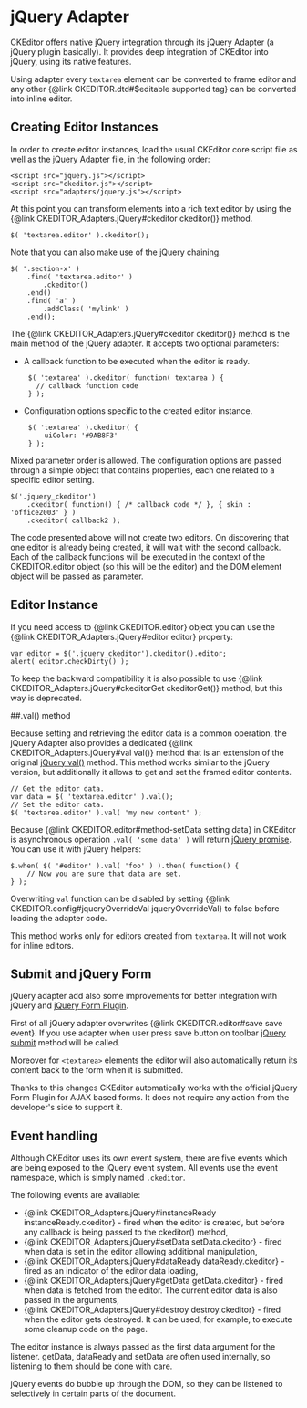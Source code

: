# jQuery Adapter

CKEditor offers native jQuery integration through its jQuery Adapter (a jQuery plugin basically). It provides deep integration of CKEditor into jQuery, using its native features.

Using adapter every `textarea` element can be converted to frame editor and any other {@link CKEDITOR.dtd#$editable supported tag} can be converted into inline editor.


## Creating Editor Instances

In order to create editor instances, load the usual CKEditor core script file as well as the jQuery Adapter file, in the following order:

	<script src="jquery.js"></script>
	<script src="ckeditor.js"></script>
	<script src="adapters/jquery.js"></script>

At this point you can transform elements into a rich text editor by using the  {@link CKEDITOR_Adapters.jQuery#ckeditor ckeditor()} method.

	$( 'textarea.editor' ).ckeditor();

Note that you can also make use of the jQuery chaining.

	$( '.section-x' )
		.find( 'textarea.editor' )
			.ckeditor()
		.end()
		.find( 'a' )
			.addClass( 'mylink' )
		.end();

The {@link CKEDITOR_Adapters.jQuery#ckeditor ckeditor()} method is the main method of the jQuery adapter. It accepts two optional parameters:

 - A callback function to be executed when the editor is ready.

		$( 'textarea' ).ckeditor( function( textarea ) {
		  // callback function code
		} );

 - Configuration options specific to the created editor instance.

		$( 'textarea' ).ckeditor( {
			uiColor: '#9AB8F3'
		} );

Mixed parameter order is allowed. The configuration options are passed through a simple object that contains properties, each one related to a specific editor setting.

	$('.jquery_ckeditor')
		.ckeditor( function() { /* callback code */ }, { skin : 'office2003' } )
		.ckeditor( callback2 );

The code presented above will not create two editors. On discovering that one editor is already being created, it will wait with the second callback. Each of the callback functions will be executed in the context of the CKEDITOR.editor object (so this will be the editor) and the DOM element object will be passed as parameter.


## Editor Instance

If you need access to {@link CKEDITOR.editor} object you can use the {@link CKEDITOR_Adapters.jQuery#editor editor} property:

	var editor = $('.jquery_ckeditor').ckeditor().editor;
	alert( editor.checkDirty() );

To keep the backward compatibility it is also possible to use {@link CKEDITOR_Adapters.jQuery#ckeditorGet ckeditorGet()} method, but this way is deprecated.


##.val() method

Because setting and retrieving the editor data is a common operation, the jQuery Adapter also provides a dedicated {@link CKEDITOR_Adapters.jQuery#val val()} method that is an extension of the original [jQuery val()](http://api.jquery.com/val/) method. This method works similar to the jQuery version, but additionally it allows to get and set the framed editor contents.

	// Get the editor data.
	var data = $( 'textarea.editor' ).val();
	// Set the editor data.
	$( 'textarea.editor' ).val( 'my new content' );

Because {@link CKEDITOR.editor#method-setData setting data} in CKEditor is asynchronous operation `.val( 'some data' )` will return [jQuery promise](http://api.jquery.com/promise/). You can use it with jQuery helpers:

	$.when( $( '#editor' ).val( 'foo' ) ).then( function() {
		// Now you are sure that data are set.
	} );

Overwriting `val` function can be disabled by setting {@link CKEDITOR.config#jqueryOverrideVal jqueryOverrideVal} to false before loading the adapter code.

This method works only for editors created from `textarea`. It will not work for inline editors.


## Submit and jQuery Form

jQuery adapter add also some improvements for better integration with jQuery and [jQuery Form Plugin](http://www.malsup.com/jquery/form/).

First of all jQuery adapter overwrites {@link CKEDITOR.editor#save save event}. If you use adapter when user press save button on toolbar [jQuery submit](http://api.jquery.com/submit/) method will be called.

Moreover for `<textarea>` elements the editor will also automatically return its content back to the form when it is submitted.

Thanks to this changes CKEditor automatically works with the official jQuery Form Plugin for AJAX based forms. It does not require any action from the developer's side to support it.


## Event handling

Although CKEditor uses its own event system, there are five events which are being exposed to the jQuery event system. All events use the event namespace, which is simply named `.ckeditor`.

The following events are available:

 - {@link CKEDITOR_Adapters.jQuery#instanceReady instanceReady.ckeditor} - fired when the editor is created, but before any callback is being passed to the ckeditor() method,
 - {@link CKEDITOR_Adapters.jQuery#setData setData.ckeditor} - fired when data is set in the editor allowing additional manipulation,
 - {@link CKEDITOR_Adapters.jQuery#dataReady dataReady.ckeditor} - fired as an indicator of the editor data loading,
 - {@link CKEDITOR_Adapters.jQuery#getData getData.ckeditor} - fired when data is fetched from the editor. The current editor data is also passed in the arguments,
 - {@link CKEDITOR_Adapters.jQuery#destroy destroy.ckeditor} - fired when the editor gets destroyed. It can be used, for example, to execute some cleanup code on the page.

The editor instance is always passed as the first data argument for the listener. getData, dataReady and setData are often used internally, so listening to them should be done with care.

jQuery events do bubble up through the DOM, so they can be listened to selectively in certain parts of the document.

